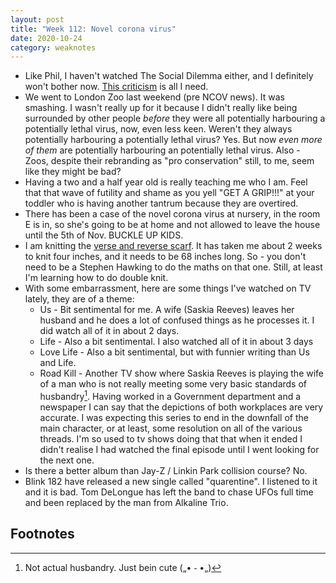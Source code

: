 ```yaml
---
layout: post
title: "Week 112: Novel corona virus"
date: 2020-10-24
category: weaknotes
---
```

* Like Phil, I haven't watched The Social Dilemma either, and I definitely won't bother now. [This criticism](https://librarianshipwreck.wordpress.com/2020/09/17/flamethrowers-and-fire-extinguishers-a-review-of-the-social-dilemma/) is all I need.
* We went to London Zoo last weekend (pre NCOV news). It was smashing. I wasn't really up for it because I didn't really like being surrounded by other people _before_ they were all potentially harbouring a potentially lethal virus, now, even less keen. Weren't they always potentially harbouring a potentially lethal virus? Yes. But now _even more of them_ are potentially harbouring an potentially lethal virus. Also - Zoos, despite their rebranding as "pro conservation" still, to me, seem like they might be bad?
* Having a two and a half year old is really teaching me who I am. Feel that that wave of futility and shame as you yell "GET A GRIP!!!" at your toddler who is having another tantrum because they are overtired.
* There has been a case of the novel corona virus at nursery, in the room E is in, so she's going to be at home and not allowed to leave the house until the 5th of Nov. BUCKLE UP KIDS.
* I am knitting the [verse and reverse scarf](https://www.purlsoho.com/create/2018/09/24/verse-reverse-scarf/). It has taken me about 2 weeks to knit four inches, and it needs to be 68 inches long. So - you don't need to be a Stephen Hawking to do the maths on that one. Still, at least I'm learning how to do double knit.
* With some embarrassment, here are some things I've watched on TV lately, they are of a theme:
  * Us - Bit sentimental for me. A wife (Saskia Reeves) leaves her husband and he does a lot of confused things as he processes it. I did watch all of it in about 2 days.
  * Life - Also a bit sentimental. I also watched all of it in about 3 days
  * Love Life - Also a bit sentimental, but with funnier writing than Us and Life.
  * Road Kill - Another TV show where Saskia Reeves is playing the wife of a man who is not really meeting some very basic standards of husbandry[^1]. Having worked in a Government department and a newspaper I can say that the depictions of both workplaces are very accurate. I was expecting this series to end in the downfall of the main character, or at least, some resolution on all of the various threads. I'm so used to tv shows doing that that when it ended I didn't realise I had watched the final episode until I went looking for the next one.
* Is there a better album than Jay-Z / Linkin Park collision course? No.
* Blink 182 have released a new single called "quarentine". I listened to it and it is bad. Tom DeLongue has left the band to chase UFOs full time and been replaced by the man from Alkaline Trio.

## Footnotes
[^1]: Not actual husbandry. Just bein cute („• ֊ •„)
